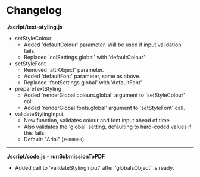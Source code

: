 # Changelog

**./script/text-styling.js**
* setStyleColour
	* Added 'defaultColour' parameter. Will be used if input validation fails.
	* Replaced 'colSettings.global' with 'defaultColour'
* setStyleFont
	* Removed 'attrObject' parameter.
	* Added 'defaultFont' parameter, same as above.
	* Replaced 'fontSettings.global' with 'defaultFont'
* prepareTextStyling
	* Added 'renderGlobal.colours.global' argument to 'setStyleColour' call.
	* Added 'renderGlobal.fonts.global' argument to 'setStyleFont' call.
* validateStylingInput
	* New function, validates colour and font input ahead of time.
	* Also validates the 'global' setting, defaulting to hard-coded values if this fails.
	* Default: "Arial" (`#000000`)

---

**./script/code.js - runSubmissionToPDF**
* Added call to 'validateStylingInput' after 'globalsObject' is ready.
